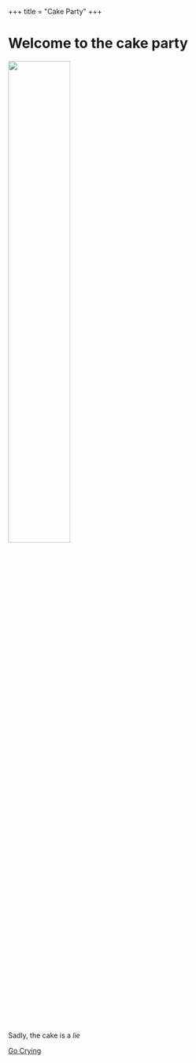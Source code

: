 +++
title = "Cake Party"
+++

# Welcome to the cake party

<img class="transparent no-hover" style="width:50%" decoding="async" loading="lazy" src="https://i1.theportalwiki.net/img/0/0a/Portal_Cake.png"/>

Sadly, the cake is a _lie_

<div class="dialog-buttons">
  <a class="inline-button" href="../">Go Crying</a>
</div>
